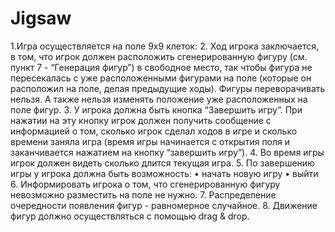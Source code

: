 # Jigsaw
1.Игра осуществляется на поле 9x9 клеток:
2. Ход игрока заключается, в том, что игрок должен расположить сгенерированную
фигуру (см. пункт 7 - “Генерация фигур”) в свободное место, так чтобы фигура не
пересекалась с уже расположенными фигурами на поле (которые он расположил
на поле, делая предыдущие ходы). Фигуры переворачивать нельзя. А также
нельзя изменять положение уже расположенных на поле фигур.
3. У игрока должна быть кнопка “Завершить игру”. При нажатии на эту кнопку игрок
должен получить сообщение с информацией о том, сколько игрок сделал ходов
в игре и сколько времени заняла игра (время игры начинается с открытия поля и
заканчивается нажатием на кнопку “завершить игру”).
4. Во время игры игрок должен видеть сколько длится текущая игра.
5. По завершению игры у игрока должна быть возможность:
• начать новую игру
• выйти
6. Информировать игрока о том, что сгенерированную фигуру невозможно
разместить на поле не нужно.
7. Распределение очередности появления фигур - равномерное случайное.
8. Движение фигур должно осуществляться с помощью drag & drop.
